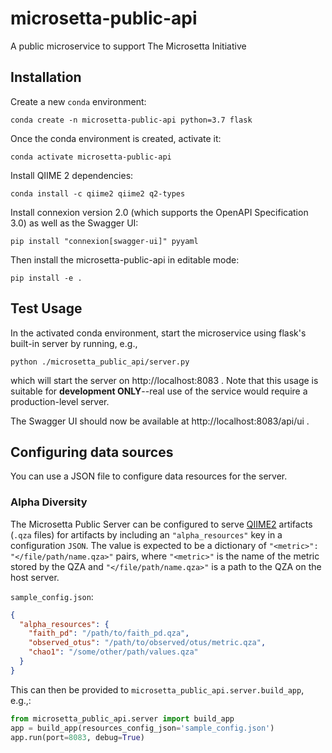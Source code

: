 # microsetta-public-api
A public microservice to support The Microsetta Initiative

## Installation
Create a new `conda` environment:

`conda create -n microsetta-public-api python=3.7 flask`

Once the conda environment is created, activate it:

`conda activate microsetta-public-api`

Install QIIME 2 dependencies:

`conda install -c qiime2 qiime2 q2-types`

Install connexion version 2.0 (which supports the OpenAPI Specification 3.0) as well as the Swagger UI:

`pip install "connexion[swagger-ui]" pyyaml`

Then install the microsetta-public-api in editable mode:

`pip install -e .`

## Test Usage

In the activated conda environment, start the microservice using flask's built-in server by running, e.g., 

`python ./microsetta_public_api/server.py`

which will start the server on http://localhost:8083 . Note that this usage is suitable for 
**development ONLY**--real use of the service would require a production-level server. 

The Swagger UI should now be available at http://localhost:8083/api/ui .

## Configuring data sources

You can use a JSON file to configure data resources for the server.

### Alpha Diversity
The Microsetta Public Server can be configured to serve [QIIME2](https://qiime2.org/)
artifacts (`.qza` files) for artifacts by including an `"alpha_resources"` key
in a configuration `JSON`. The value is expected to be a dictionary of `"<metric>": "</file/path/name.qza>"` pairs,
where `"<metric>"` is the name of the metric stored by the QZA and `"</file/path/name.qza>"` is a path to the QZA
on the host server.

`sample_config.json`:
```json
{
  "alpha_resources": {
    "faith_pd": "/path/to/faith_pd.qza",
    "observed_otus": "/path/to/observed/otus/metric.qza",
    "chao1": "/some/other/path/values.qza"
  }
}
```

This can then be provided to `microsetta_public_api.server.build_app`, e.g.,:

```python
from microsetta_public_api.server import build_app
app = build_app(resources_config_json='sample_config.json')
app.run(port=8083, debug=True)
```
